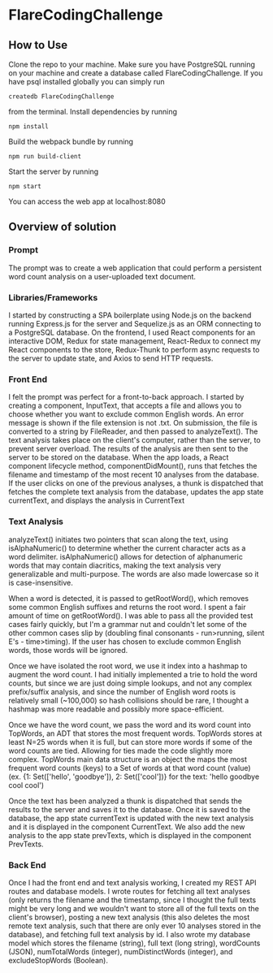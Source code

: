 # FlareCodingChallenge

## How to Use
Clone the repo to your machine. Make sure you have PostgreSQL running on your machine and create a database called FlareCodingChallenge. If you have psql installed globally you can simply run
```
createdb FlareCodingChallenge
```
from the terminal. 
Install dependencies by running
```
npm install
```
Build the webpack bundle by running
```
npm run build-client
```
Start the server by running
```
npm start
```
You can access the web app at localhost:8080

## Overview of solution
### Prompt
The prompt was to create a web application that could perform a persistent word count analysis on a user-uploaded text document. 

### Libraries/Frameworks
I started by constructing a SPA boilerplate using Node.js on the backend running Express.js for the server and Sequelize.js as an ORM connecting to a PostgreSQL database. On the frontend, I used React components for an interactive DOM, Redux for state management, React-Redux to connect my React components to the store, Redux-Thunk to perform async requests to the server to update state, and Axios to send HTTP requests. 

### Front End
I felt the prompt was perfect for a front-to-back approach. I started by creating a component, InputText, that accepts a file and allows you to choose whether you want to exclude common English words. An error message is shown if the file extension is not .txt. On submission, the file is converted to a string by FileReader, and then passed to analyzeText(). The text analysis takes place on the client's computer, rather than the server, to prevent server overload. The results of the analysis are then sent to the server to be stored on the database. When the app loads, a React component lifecycle method, componentDidMount(), runs that fetches the filename and timestamp of the most recent 10 analyses from the database. If the user clicks on one of the previous analyses, a thunk is dispatched that fetches the complete text analysis from the database, updates the app state currentText, and displays the analysis in CurrentText 

### Text Analysis
analyzeText() initiates two pointers that scan along the text, using isAlphaNumeric() to determine whether the current character acts as a word delimiter. isAlphaNumeric() allows for detection of alphanumeric words that may contain diacritics, making the text analysis very generalizable and multi-purpose. The words are also made lowercase so it is case-insensitive.

When a word is detected, it is passed to getRootWord(), which removes some common English suffixes and returns the root word. I spent a fair amount of time on getRootWord(). I was able to pass all the provided test cases fairly quickly, but I'm a grammar nut and couldn't let some of the other common cases slip by (doubling final consonants - run>running, silent E's - time>timing). If the user has chosen to exclude common English words, those words will be ignored. 

Once we have isolated the root word, we use it index into a hashmap to augment the word count. I had initially implemented a trie to hold the word counts, but since we are just doing simple lookups, and not any complex prefix/suffix analysis, and since the number of English word roots is relatively small (~100,000) so hash collisions should be rare, I thought a hashmap was more readable and possibly more space-efficient.  

Once we have the word count, we pass the word and its word count into TopWords, an ADT that stores the most frequent words. TopWords stores at least N=25 words when it is full, but can store more words if some of the word counts are tied. Allowing for ties made the code slightly more complex. TopWords main data structure is an object the maps the most frequent word counts (keys) to a Set of words at that word count (value) (ex. {1: Set(['hello', 'goodbye']), 2: Set(['cool'])} for the text: 'hello goodbye cool cool')

Once the text has been analyzed a thunk is dispatched that sends the results to the server and saves it to the database. Once it is saved to the database, the app state currentText is updated with the new text analysis and it is displayed in the component CurrentText. We also add the new analysis to the app state prevTexts, which is displayed in the component PrevTexts.

### Back End
Once I had the front end and text analysis working, I created my REST API routes and database models. I wrote routes for fetching all text analyses (only returns the filename and the timestamp, since I thought the full texts might be very long and we wouldn't want to store all of the full texts on the client's browser), posting a new text analysis (this also deletes the most remote text analysis, such that there are only ever 10 analyses stored in the database), and fetching full text analysis by id. I also wrote my database model which stores the filename (string), full text (long string), wordCounts (JSON), numTotalWords (integer), numDistinctWords (integer), and excludeStopWords (Boolean).